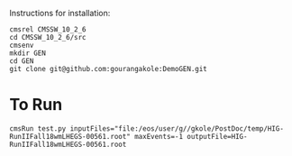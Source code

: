 Instructions for installation:
 ```
 cmsrel CMSSW_10_2_6
 cd CMSSW_10_2_6/src
 cmsenv
 mkdir GEN
 cd GEN
 git clone git@github.com:gourangakole:DemoGEN.git 
 
 ```

# To Run 
```
cmsRun test.py inputFiles="file:/eos/user/g//gkole/PostDoc/temp/HIG-RunIIFall18wmLHEGS-00561.root" maxEvents=-1 outputFile=HIG-RunIIFall18wmLHEGS-00561.root
```